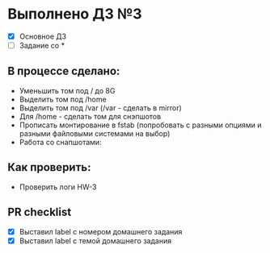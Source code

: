 # Выполнено ДЗ №3

 - [x] Основное ДЗ
 - [ ] Задание со *

## В процессе сделано:
 - Уменьшить том под / до 8G
 - Выделить том под /home
 - Выделить том под /var (/var - сделать в mirror)
 - Для /home - сделать том для снэпшотов
 - Прописать монтирование в fstab (попробовать с разными опциями и разными файловыми системами на выбор)
 - Работа со снапшотами:

## Как проверить:
 - Проверить логи HW-3

## PR checklist
 - [x] Выставил label с номером домашнего задания
 - [x] Выставил label с темой домашнего задания
